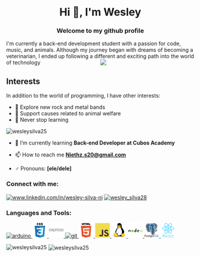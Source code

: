 <h1 align="center">Hi 👋, I'm Wesley</h1>
<h3 align="center">Welcome to my github profile</h3>

I'm currently a back-end development student with a passion for code, music, and animals. Although my journey began with dreams of becoming a veterinarian, I ended up following a different and exciting path into the world of technology
<img align="right" src="https://jovemnerd.com.br/wp-content/uploads/2016/11/typing.gif" width="50%"/>

## Interests

In addition to the world of programming, I have other interests:

- 🎵 Explore new rock and metal bands
- 🐶 Support causes related to animal welfare
- 📝 Never stop learning
<p align="left"> <img src="https://komarev.com/ghpvc/?username=wesleysilva25&label=Profile%20views&color=0e75b6&style=flat" alt="wesleysilva25" /> </p>

- 🌱 I’m currently learning **Back-end Developer at Cubos Academy**

- 📫 How to reach me **Niethz.s20@gmail.com**

- ♂️ Pronouns: **[ele/dele]**

<h3 align="left">Connect with me:</h3>
<p align="left">
<a href="https://linkedin.com/in/www.linkedin.com/in/wesley-silva-ni" target="blank"><img align="center" src="https://raw.githubusercontent.com/rahuldkjain/github-profile-readme-generator/master/src/images/icons/Social/linked-in-alt.svg" alt="www.linkedin.com/in/wesley-silva-ni" height="30" width="40" /></a>
<a href="https://discord.gg/wesley_silva28" target="blank"><img align="center" src="https://raw.githubusercontent.com/rahuldkjain/github-profile-readme-generator/master/src/images/icons/Social/discord.svg" alt="wesley_silva28" height="30" width="40" /></a>
</p>

<h3 align="left">Languages and Tools:</h3>
<p align="left"> <a href="https://www.arduino.cc/" target="_blank" rel="noreferrer"> <img src="https://cdn.worldvectorlogo.com/logos/arduino-1.svg" alt="arduino" width="40" height="40"/> </a> <a href="https://www.w3schools.com/css/" target="_blank" rel="noreferrer"> <img src="https://raw.githubusercontent.com/devicons/devicon/master/icons/css3/css3-original-wordmark.svg" alt="css3" width="40" height="40"/> </a> <a href="https://expressjs.com" target="_blank" rel="noreferrer"> <img src="https://raw.githubusercontent.com/devicons/devicon/master/icons/express/express-original-wordmark.svg" alt="express" width="40" height="40"/> </a> <a href="https://git-scm.com/" target="_blank" rel="noreferrer"> <img src="https://www.vectorlogo.zone/logos/git-scm/git-scm-icon.svg" alt="git" width="40" height="40"/> </a> <a href="https://www.w3.org/html/" target="_blank" rel="noreferrer"> <img src="https://raw.githubusercontent.com/devicons/devicon/master/icons/html5/html5-original-wordmark.svg" alt="html5" width="40" height="40"/> </a> <a href="https://developer.mozilla.org/en-US/docs/Web/JavaScript" target="_blank" rel="noreferrer"> <img src="https://raw.githubusercontent.com/devicons/devicon/master/icons/javascript/javascript-original.svg" alt="javascript" width="40" height="40"/> </a> <a href="https://www.linux.org/" target="_blank" rel="noreferrer"> <img src="https://raw.githubusercontent.com/devicons/devicon/master/icons/linux/linux-original.svg" alt="linux" width="40" height="40"/> </a> <a href="https://nodejs.org" target="_blank" rel="noreferrer"> <img src="https://raw.githubusercontent.com/devicons/devicon/master/icons/nodejs/nodejs-original-wordmark.svg" alt="nodejs" width="40" height="40"/> </a> <a href="https://www.postgresql.org" target="_blank" rel="noreferrer"> <img src="https://raw.githubusercontent.com/devicons/devicon/master/icons/postgresql/postgresql-original-wordmark.svg" alt="postgresql" width="40" height="40"/> </a> <a href="https://reactjs.org/" target="_blank" rel="noreferrer"> <img src="https://raw.githubusercontent.com/devicons/devicon/master/icons/react/react-original-wordmark.svg" alt="react" width="40" height="40"/> </a> </p>

<p><img align="left" src="https://github-readme-stats.vercel.app/api/top-langs?username=wesleysilva25&show_icons=true&locale=en&layout=compact" alt="wesleysilva25" /></p>

<p>&nbsp;<img align="center" src="https://github-readme-stats.vercel.app/api?username=wesleysilva25&show_icons=true&locale=en" alt="wesleysilva25" /></p>


